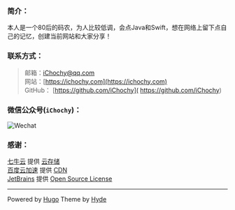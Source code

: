 ### 简介：  
本人是一个80后的码农，为人比较低调，会点Java和Swift，想在网络上留下点自己的记忆，创建当前网站和大家分享！

### 联系方式：  
> 邮箱：[iChochy@qq.com](mailto:iChochy@qq.com)  
> 网站：[https://ichochy.com](https://ichochy.com)  
> GitHub： [https://github.com/iChochy]( https://github.com/iChochy)

### 微信公众号(`iChochy`)：    
![Wechat](https://images.ichochy.com/wx.jpg)

### 感谢：  
[七牛云](https://www.qiniu.com/) 提供 [云存储](https://portal.qiniu.com/signup?code=3l7cpouzlru4y)  
[百度云加速](https://su.baidu.com/) 提供 [CDN](https://su.baidu.com/?ic=1dR4jc)  
[JetBrains](https://www.jetbrains.com/) 提供 [Open Source License](https://www.jetbrains.com/shop/eform/opensource)  

---

Powered by [Hugo](https://gohugo.io) Theme by [Hyde](https://themes.gohugo.io/hyde/)